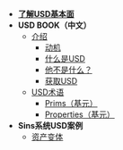 <!-- docs/_sidebar.md -->

* [**了解USD基本面**](/)
* **USD BOOK（中文）**
  * [介绍](usd_book/)
    * [动机](usd_book/motivation)
    * [什么是USD](usd_book/usd_primer)
    * [他不是什么？](usd_book/what_is_usd_not)
    * [获取USD](usd_book/getting_usd)
  * [USD术语](usd_book/terminology/terminology)
    * [Prims（基元）](usd_book/terminology/prims)
    * [Properties（基元）](usd_book/terminology/properties)
* **Sins系统USD案例**
  * [资产变体](sins_sys/asset_variant)